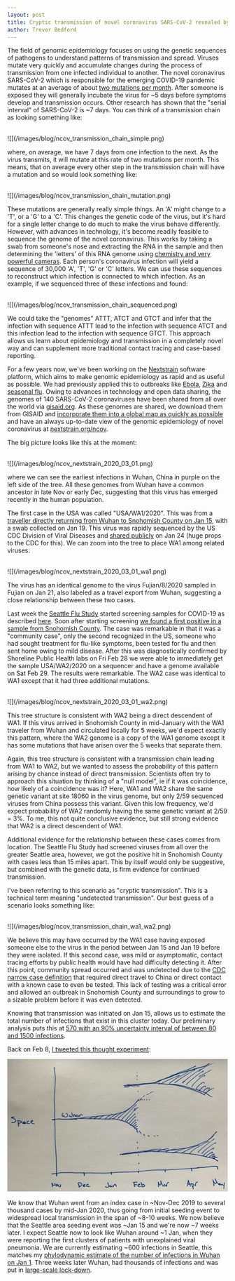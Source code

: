 ```yaml
---
layout: post
title: Cryptic transmission of novel coronavirus SARS-CoV-2 revealed by genomic epidemiology
author: Trevor Bedford
---
```


The field of genomic epidemiology focuses on using the genetic sequences of pathogens to understand patterns of transmission and spread.
Viruses mutate very quickly and accumulate changes during the process of transmission from one infected individual to another.
The novel coronavirus SARS-CoV-2 which is responsible for the emerging COVID-19 pandemic mutates at an average of about [two mutations per month](http://virological.org/t/phylodynamic-analysis-129-genomes-24-feb-2020/356).
After someone is exposed they will generally incubate the virus for ~5 days before symptoms develop and transmission occurs.
Other research has shown that the "serial interval" of SARS-CoV-2 is ~7 days.
You can think of a transmission chain as looking something like:

<br>
![](/images/blog/ncov_transmission_chain_simple.png)
<br>

where, on average, we have 7 days from one infection to the next.
As the virus transmits, it will mutate at this rate of two mutations per month.
This means, that on average every other step in the transmission chain will have a mutation and so would look something like:

<br>
![](/images/blog/ncov_transmission_chain_mutation.png)
<br>

These mutations are generally really simple things.
An 'A' might change to a 'T', or a 'G' to a 'C'.
This changes the genetic code of the virus, but it's hard for a single letter change to do much to make the virus behave differently.
However, with advances in technology, it's become readily feasible to sequence the genome of the novel coronavirus.
This works by taking a swab from someone's nose and extracting the RNA in the sample and then determining the 'letters' of this RNA genome using [chemistry and very powerful cameras](https://en.wikipedia.org/wiki/Illumina_dye_sequencing).
Each person's coronavirus infection will yield a sequence of 30,000 'A', 'T', 'G' or 'C' letters.
We can use these sequences to reconstruct which infection is connected to which infection.
As an example, if we sequenced three of these infections and found:

<br>
![](/images/blog/ncov_transmission_chain_sequenced.png)
<br>

We could take the "genomes" ATTT, ATCT and GTCT and infer that the infection with sequence ATTT lead to the infection with sequence ATCT and this infection lead to the infection with sequence GTCT.
This approach allows us learn about epidemiology and transmission in a completely novel way and can supplement more traditional contact tracing and case-based reporting.

For a few years now, we've been working on the [Nextstrain](https://nextstrain.org/) software platform, which aims to make genomic epidemiology as rapid and as useful as possible.
We had previously applied this to outbreaks like [Ebola](https://nextstrain.org/ebola), [Zika](https://nextstrain.org/zika) and [seasonal flu](https://nextstrain.org/flu/seasonal/h3n2/ha/2y).
Owing to advances in technology and open data sharing, the genomes of 140 SARS-CoV-2 coronaviruses have been shared from all over the world via [gisaid.org](https://gisaid.org).
As these genomes are shared, we download them from GISAID and [incorporate them into a global map as quickly as possible](/blog/genomic-epi-for-ncov-response/) and have an always up-to-date view of the genomic epidemiology of novel coronavirus at [nextstrain.org/ncov](https://nextstrain.org/ncov).

The big picture looks like this at the moment:

<br>
![](/images/blog/ncov_nextstrain_2020_03_01.png)
<br>

where we can see the earliest infections in Wuhan, China in purple on the left side of the tree.
All these genomes from Wuhan have a common ancestor in late Nov or early Dec, suggesting that this virus has emerged recently in the human population.

The first case in the USA was called "USA/WA1/2020".
This was from a [traveller directly returning from Wuhan to Snohomish County on Jan 15](https://www.seattletimes.com/seattle-news/health/case-of-wuhan-coronavirus-detected-in-washington-state-first-in-united-states/), with a swab collected on Jan 19.
This virus was rapidly sequenced by the US CDC Division of Viral Diseases and [shared publicly](https://www.ncbi.nlm.nih.gov/nuccore/MN985325) on Jan 24 (huge props to the CDC for this).
We can zoom into the tree to place WA1 among related viruses:

<br>
![](/images/blog/ncov_nextstrain_2020_03_01_wa1.png)
<br>

The virus has an identical genome to the virus Fujian/8/2020 sampled in Fujian on Jan 21, also labeled as a travel export from Wuhan, suggesting a close relationship between these two cases.

Last week the [Seattle Flu Study](https://seattleflu.org/) started screening samples for COVID-19 as described [here](https://twitter.com/trvrb/status/1233868710156234752).
Soon after starting screening [we found a first positive in a sample from Snohomish County](https://www.snohd.org/Blog.aspx?IID=13).
The case was remarkable in that it was a "community case", only the second recognized in the US, someone who had sought treatment for flu-like symptoms, been tested for flu and then sent home owing to mild disease.
After this was diagnostically confirmed by Shoreline Public Health labs on Fri Feb 28 we were able to immediately get the sample USA/WA2/2020 on a sequencer and have a genome available on Sat Feb 29.
The results were remarkable.
The WA2 case was identical to WA1 except that it had three additional mutations.

<br>
![](/images/blog/ncov_nextstrain_2020_03_01_wa2.png)
<br>

This tree structure is consistent with WA2 being a direct descendent of WA1.
If this virus arrived in Snohomish County in mid-January with the WA1 traveler from Wuhan and circulated locally for 5 weeks, we'd expect exactly this pattern, where the WA2 genome is a copy of the WA1 genome except it has some mutations that have arisen over the 5 weeks that separate them.

Again, this tree structure is consistent with a transmission chain leading from WA1 to WA2, but we wanted to assess the probability of this pattern arising by chance instead of direct transmission.
Scientists often try to approach this situation by thinking of a "null model", ie if it was coincidence, how likely of a coincidence was it?
Here, WA1 and WA2 share the same genetic variant at site 18060 in the virus genome, but only 2/59 sequenced viruses from China possess this variant.
Given this low frequency, we'd expect probability of WA2 randomly having the same genetic variant at 2/59 = 3%.
To me, this not quite conclusive evidence, but still strong evidence that WA2 is a direct descendent of WA1.

Additional evidence for the relationship between these cases comes from location.
The Seattle Flu Study had screened viruses from all over the greater Seattle area, however, we got the positive hit in Snohomish County with cases less than 15 miles apart.
This by itself would only be suggestive, but combined with the genetic data, is firm evidence for continued transmission.

I've been referring to this scenario as "cryptic transmission".
This is a technical term meaning "undetected transmission".
Our best guess of a scenario looks something like:

<br>
![](/images/blog/ncov_transmission_chain_wa1_wa2.png)
<br>

We believe this may have occurred by the WA1 case having exposed someone else to the virus in the period between Jan 15 and Jan 19 before they were isolated.
If this second case, was mild or asymptomatic, contact tracing efforts by public health would have had difficulty detecting it.
After this point, community spread occurred and was undetected due to the [CDC narrow case definition](https://web.archive.org/web/20200225155220/https://www.cdc.gov/coronavirus/2019-ncov/hcp/clinical-criteria.html) that required  direct travel to China or direct contact with a known case to even be tested.
This lack of testing was a critical error and allowed an outbreak in Snohomish County and surroundings to grow to a sizable problem before it was even detected.

Knowing that transmission was initiated on Jan 15, allows us to estimate the total number of infections that exist in this cluster today.
Our preliminary analysis puts this at [570 with an 90% uncertainty interval of between 80 and 1500 infections](https://twitter.com/trvrb/status/1234589598652784642).

Back on Feb 8, [I tweeted this thought experiment](https://twitter.com/trvrb/status/1226241415522373632):

![](/images/blog/ncov_seeding.jpg)
<br>

We know that Wuhan went from an index case in ~Nov-Dec 2019 to several thousand cases by mid-Jan 2020, thus going from initial seeding event to widespread local transmission in the span of ~8-10 weeks.
We now believe that the Seattle area seeding event was ~Jan 15 and we're now ~7 weeks later.
I expect Seattle now to look like Wuhan around ~1 Jan, when they were reporting the first clusters of patients with unexplained viral pneumonia.
We are currently estimating ~600 infections in Seattle, this matches my [phylodynamic estimate of the number of infections in Wuhan on Jan 1](https://bedford.io/projects/ncov-phylodynamics/).
Three weeks later Wuhan, had thousands of infections and was put in [large-scale lock-down](https://www.nytimes.com/2020/01/22/world/asia/china-coronavirus-travel.html).
